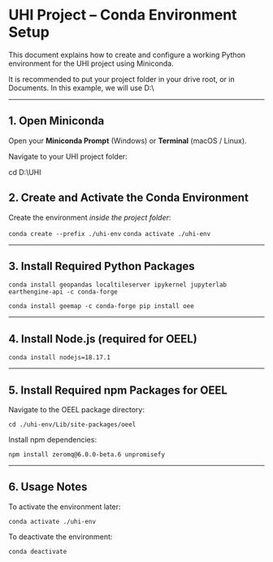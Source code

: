 # UHI Project – Conda Environment Setup

This document explains how to create and configure a working Python environment for the UHI project using Miniconda.

It is recommended to put your project folder in your drive root, or in Documents. In this example, we will use D:\

---

## 1. Open Miniconda

Open your **Miniconda Prompt** (Windows) or **Terminal** (macOS / Linux).

Navigate to your UHI project folder:


cd D:\UHI

## 2. Create and Activate the Conda Environment

Create the environment _inside the project folder_:

`conda create --prefix ./uhi-env` 
`conda activate ./uhi-env`

---
## 3. Install Required Python Packages

`conda install geopandas localtileserver ipykernel jupyterlab earthengine-api -c conda-forge`

`conda install geemap -c conda-forge pip install oee`

---

## 4. Install Node.js (required for OEEL)

`conda install nodejs=18.17.1`

---

## 5. Install Required npm Packages for OEEL

Navigate to the OEEL package directory:

`cd ./uhi-env/Lib/site-packages/oeel`

Install npm dependencies:

`npm install zeromq@6.0.0-beta.6 unpromisefy`

---

## 6. Usage Notes

To activate the environment later:

`conda activate ./uhi-env`

To deactivate the environment:

`conda deactivate`
